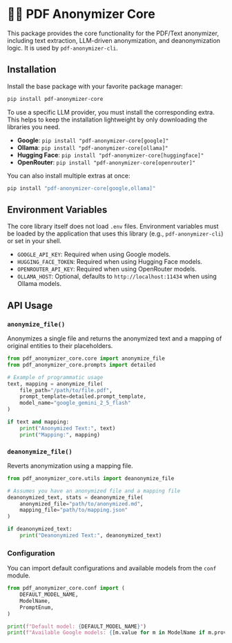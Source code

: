 # 🦉🫥 PDF Anonymizer Core

This package provides the core functionality for the PDF/Text anonymizer, including text extraction, LLM-driven anonymization, and deanonymization logic. It is used by `pdf-anonymizer-cli`.

## Installation

Install the base package with your favorite package manager:

```bash
pip install pdf-anonymizer-core
```

To use a specific LLM provider, you must install the corresponding extra. This helps to keep the installation lightweight by only downloading the libraries you need.

- **Google**: `pip install "pdf-anonymizer-core[google]"`
- **Ollama**: `pip install "pdf-anonymizer-core[ollama]"`
- **Hugging Face**: `pip install "pdf-anonymizer-core[huggingface]"`
- **OpenRouter**: `pip install "pdf-anonymizer-core[openrouter]"`

You can also install multiple extras at once:

```bash
pip install "pdf-anonymizer-core[google,ollama]"
```

## Environment Variables

The core library itself does not load `.env` files. Environment variables must be loaded by the application that uses this library (e.g., `pdf-anonymizer-cli`) or set in your shell.

- `GOOGLE_API_KEY`: Required when using Google models.
- `HUGGING_FACE_TOKEN`: Required when using Hugging Face models.
- `OPENROUTER_API_KEY`: Required when using OpenRouter models.
- `OLLAMA_HOST`: Optional, defaults to `http://localhost:11434` when using Ollama models.

## API Usage

### `anonymize_file()`

Anonymizes a single file and returns the anonymized text and a mapping of original entities to their placeholders.

```python
from pdf_anonymizer_core.core import anonymize_file
from pdf_anonymizer_core.prompts import detailed

# Example of programmatic usage
text, mapping = anonymize_file(
    file_path="/path/to/file.pdf",
    prompt_template=detailed.prompt_template,
    model_name="google_gemini_2_5_flash"
)

if text and mapping:
    print("Anonymized Text:", text)
    print("Mapping:", mapping)
```

### `deanonymize_file()`

Reverts anonymization using a mapping file.

```python
from pdf_anonymizer_core.utils import deanonymize_file

# Assumes you have an anonymized file and a mapping file
deanonymized_text, stats = deanonymize_file(
    anonymized_file="path/to/anonymized.md",
    mapping_file="path/to/mapping.json"
)

if deanonymized_text:
    print("Deanonymized Text:", deanonymized_text)
```

### Configuration

You can import default configurations and available models from the `conf` module.

```python
from pdf_anonymizer_core.conf import (
    DEFAULT_MODEL_NAME,
    ModelName,
    PromptEnum,
)

print(f"Default model: {DEFAULT_MODEL_NAME}")
print(f"Available Google models: {[m.value for m in ModelName if m.provider == 'google']}")
```
